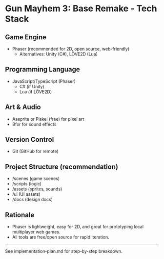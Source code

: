 # Gun Mayhem 3: Base Remake - Tech Stack

## Game Engine
- Phaser (recommended for 2D, open source, web-friendly)
  - Alternatives: Unity (C#), LÖVE2D (Lua)

## Programming Language
- JavaScript/TypeScript (Phaser)
  - C# (if Unity)
  - Lua (if LÖVE2D)

## Art & Audio
- Aseprite or Piskel (free) for pixel art
- Bfxr for sound effects

## Version Control
- Git (GitHub for remote)

## Project Structure (recommendation)
- /scenes (game scenes)
- /scripts (logic)
- /assets (sprites, sounds)
- /ui (UI assets)
- /docs (design docs)

## Rationale
- Phaser is lightweight, easy for 2D, and great for prototyping local multiplayer web games.
- All tools are free/open source for rapid iteration.

---

See implementation-plan.md for step-by-step breakdown.
